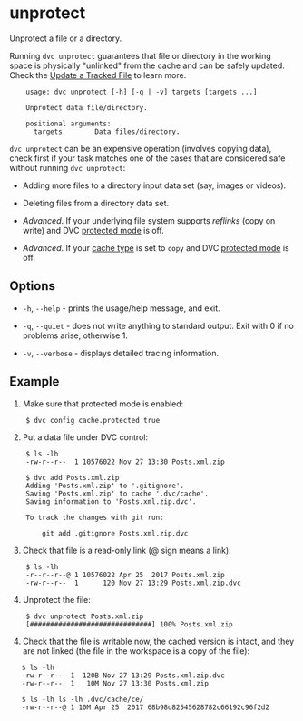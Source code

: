 # unprotect

Unprotect a file or a directory.

Running `dvc unprotect` guarantees that file or directory in the working space
is physically "unlinked" from the cache and can be safely updated. Check the
[Update a Tracked File](/doc/user-guide/update-tracked-file) to learn more.

```usage
    usage: dvc unprotect [-h] [-q | -v] targets [targets ...]

    Unprotect data file/directory.

    positional arguments:
      targets        Data files/directory.
```

`dvc unprotect` can be an expensive operation (involves copying data), check
first if your task matches one of the cases that are considered safe without
running `dvc unprotect`:

- Adding more files to a directory input data set (say, images or videos).

- Deleting files from a directory data set.

- _Advanced_. If your underlying file system supports _reflinks_ (copy on
  write) and DVC [protected mode](/doc/commands-reference/config#cache) is off.

- _Advanced_. If your [cache type](/doc/commands-reference/config#cache) is set
  to `copy` and DVC [protected mode](/doc/commands-reference/config#cache) is off.

## Options

- `-h`, `--help` - prints the usage/help message, and exit.

- `-q`, `--quiet` - does not write anything to standard output. Exit with 0 if
  no problems arise, otherwise 1.

- `-v`, `--verbose` - displays detailed tracing information.

## Example

1. Make sure that protected mode is enabled:

```dvc
    $ dvc config cache.protected true
```

2. Put a data file under DVC control:

```dvc
    $ ls -lh
    -rw-r--r--  1 10576022 Nov 27 13:30 Posts.xml.zip

    $ dvc add Posts.xml.zip
    Adding 'Posts.xml.zip' to '.gitignore'.
    Saving 'Posts.xml.zip' to cache '.dvc/cache'.
    Saving information to 'Posts.xml.zip.dvc'.

    To track the changes with git run:

    	git add .gitignore Posts.xml.zip.dvc
```

3. Check that file is a read-only link (@ sign means a link):

```dvc
    $ ls -lh
    -r--r--r--@ 1 10576022 Apr 25  2017 Posts.xml.zip
    -rw-r--r--  1      120 Nov 27 13:29 Posts.xml.zip.dvc
```

4. Unprotect the file:

```dvc
    $ dvc unprotect Posts.xml.zip
    [##############################] 100% Posts.xml.zip
```

4. Check that the file is writable now, the cached version is intact, and they
   are not linked (the file in the workspace is a copy of the file):

```dvc
   $ ls -lh
   -rw-r--r--  1  120B Nov 27 13:29 Posts.xml.zip.dvc
   -rw-r--r--  1   10M Nov 27 13:30 Posts.xml.zip

   $ ls -lh ls -lh .dvc/cache/ce/
   -rw-r--r--@ 1 10M Apr 25  2017 68b98d82545628782c66192c96f2d2
```
